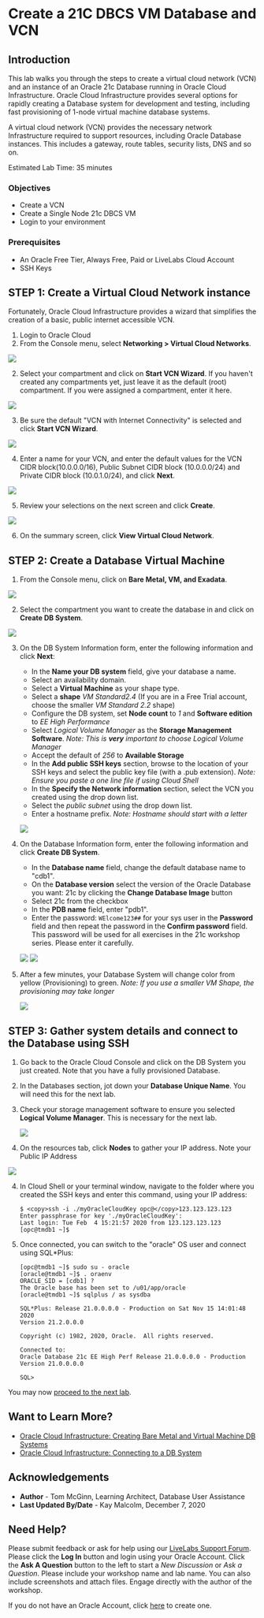 # Create a 21C DBCS VM Database and VCN

## Introduction

This lab walks you through the steps to create a virtual cloud network (VCN) and an instance of an Oracle 21c Database running in Oracle Cloud Infrastructure. Oracle Cloud Infrastructure provides several options for rapidly creating a Database system for development and testing, including fast provisioning of 1-node virtual machine database systems.

A virtual cloud network (VCN) provides the necessary network Infrastructure required to support resources, including Oracle Database instances. This includes a gateway, route tables, security lists, DNS and so on. 

Estimated Lab Time: 35 minutes

### Objectives
* Create a VCN 
* Create a Single Node 21c DBCS VM 
* Login to your environment

### Prerequisites

* An Oracle Free Tier, Always Free, Paid or LiveLabs Cloud Account
* SSH Keys
  
## **STEP 1**: Create a Virtual Cloud Network instance
Fortunately, Oracle Cloud Infrastructure provides a wizard that simplifies the creation of a basic, public internet accessible VCN.

1. Login to Oracle Cloud
2. From the Console menu, select **Networking > Virtual Cloud Networks**.

  ![](../create-virtual-cloud-network/images/virtual-cloud-networks.png " ")

2. Select your compartment and click on **Start VCN Wizard**. If you haven't created any compartments yet, just leave it as the default (root) compartment.  If you were assigned a compartment, enter it here.

  ![](../create-virtual-cloud-network/images/networking-quickstart.png " ")

3. Be sure the default "VCN with Internet Connectivity" is selected and click **Start VCN Wizard**.

  ![](../create-virtual-cloud-network/images/start-workflow.png " ")

4. Enter a name for your VCN, and enter the default values for the VCN CIDR block(10.0.0.0/16), Public Subnet CIDR block (10.0.0.0/24) and Private CIDR block (10.0.1.0/24), and click **Next**.

  ![](../create-virtual-cloud-network/images/vcn-configuration.png " ")

5. Review your selections on the next screen and click **Create**.

  ![](../create-virtual-cloud-network/images/create-vcn.png " ")

6. On the summary screen, click **View Virtual Cloud Network**.
   
## **STEP 2**: Create a Database Virtual Machine

1. From the Console menu, click on **Bare Metal, VM, and Exadata**.

  ![](images/bare-metal-vm-exadata.png " ")

2. Select the compartment you want to create the database in and click on **Create DB System**.

  ![](images/create-VM-DB.png " ")

3. On the DB System Information form, enter the following information and click **Next**:

    * In the **Name your DB system** field, give your database a name.
    * Select an availability domain.
    * Select a **Virtual Machine** as your shape type.
    * Select a **shape** *VM Standard2.4* (If you are in a Free Trial account, choose the smaller *VM Standard 2.2* shape)
    * Configure the DB system, set **Node count** to *1* and **Software edition** to *EE High Performance*
    * Select *Logical Volume Manager* as the **Storage Management Software**. *Note:  This is **very** important to choose Logical Volume Manager*
    * Accept the default of *256* to **Available Storage**
    * In the **Add public SSH keys** section, browse to the location of your SSH keys and select the public key file (with a .pub extension). *Note:  Ensure you paste a one line file if using Cloud Shell*
    * In the **Specify the Network information** section, select the VCN you created using the drop down list.
    * Select the *public subnet* using the drop down list.
    * Enter a hostname prefix. *Note: Hostname should start with a letter*

    ![](images/create-VM-DB-form1.png " ")

4. On the Database Information form, enter the following information and click **Create DB System**.

    * In the **Database name** field, change the default database name to "cdb1".
    * On the **Database version** select the version of the Oracle Database you want: 21c by clicking the **Change Database Image** button
    * Select 21c from the checkbox
    * In the **PDB name** field, enter "pdb1".
    * Enter the password: `WElcome123##` for your sys user in the **Password** field and then repeat the password in the **Confirm password** field.  This password will be used for all exercises in the 21c workshop series.  Please enter it carefully.

    ![](images/create-VM-DB-form2.png " ")
    ![](images/create-VM-DB-form3.png " ")

5. After a few minutes, your Database System will change color from yellow (Provisioning) to green.  *Note:  If you use a smaller VM Shape, the provisioning may take longer*

    ![](images/database-VM-created.png " ")

## **STEP 3**: Gather system details and connect to the Database using SSH

1. Go back to the Oracle Cloud Console and click on the DB System you just created.  Note that you have a fully provisioned Database.
2. In the Databases section, jot down your **Database Unique Name**.  You will need this for the next lab.
3. Check your storage management software to ensure you selected **Logical Volume Manager**.  This is necessary for the next lab.
   
    ![](images/database-VM-created.png " ")

4. On the resources tab, click **Nodes** to gather your IP address. Note your Public IP Address

  ![](images/VM-DB-IP.png " ")

4. In Cloud Shell or your terminal window, navigate to the folder where you created the SSH keys and enter this command, using your IP address:

    ```
    $ <copy>ssh -i ./myOracleCloudKey opc@</copy>123.123.123.123
    Enter passphrase for key './myOracleCloudKey':
    Last login: Tue Feb  4 15:21:57 2020 from 123.123.123.123
    [opc@tmdb1 ~]$
    ```

5. Once connected, you can switch to the "oracle" OS user and connect using SQL*Plus:

    ```
    [opc@tmdb1 ~]$ sudo su - oracle
    [oracle@tmdb1 ~]$ . oraenv
    ORACLE_SID = [cdb1] ?
    The Oracle base has been set to /u01/app/oracle
    [oracle@tmdb1 ~]$ sqlplus / as sysdba

    SQL*Plus: Release 21.0.0.0.0 - Production on Sat Nov 15 14:01:48 2020
    Version 21.2.0.0.0

    Copyright (c) 1982, 2020, Oracle.  All rights reserved.

    Connected to:
    Oracle Database 21c EE High Perf Release 21.0.0.0.0 - Production
    Version 21.0.0.0.0

    SQL>
    ```

You may now [proceed to the next lab](#next).

## Want to Learn More?

* [Oracle Cloud Infrastructure: Creating Bare Metal and Virtual Machine DB Systems](https://docs.cloud.oracle.com/en-us/iaas/Content/Database/Tasks/creatingDBsystem.htm)
* [Oracle Cloud Infrastructure: Connecting to a DB System](https://docs.cloud.oracle.com/en-us/iaas/Content/Database/Tasks/connectingDB.htm)

## Acknowledgements
* **Author** - Tom McGinn, Learning Architect, Database User Assistance
* **Last Updated By/Date** - Kay Malcolm, December 7, 2020

## Need Help?
Please submit feedback or ask for help using our [LiveLabs Support Forum](https://community.oracle.com/tech/developers/categories/livelabsdiscussions). Please click the **Log In** button and login using your Oracle Account. Click the **Ask A Question** button to the left to start a *New Discussion* or *Ask a Question*.  Please include your workshop name and lab name.  You can also include screenshots and attach files.  Engage directly with the author of the workshop.

If you do not have an Oracle Account, click [here](https://profile.oracle.com/myprofile/account/create-account.jspx) to create one. 
